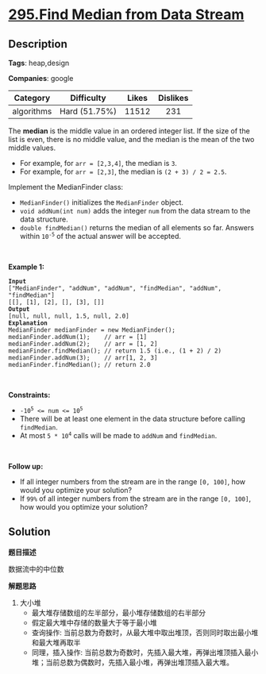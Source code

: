 # [295.Find Median from Data Stream](https://leetcode.com/problems/find-median-from-data-stream/description/)

## Description

**Tags**: heap,design

**Companies**: google

| Category | Difficulty | Likes | Dislikes |
| :------: | :--------: | :---: | :------: |
| algorithms | Hard (51.75%) | 11512 | 231 |


<p>The <strong>median</strong> is the middle value in an ordered integer list. If the size of the list is even, there is no middle value, and the median is the mean of the two middle values.</p>
<ul>
  <li>For example, for <code>arr = [2,3,4]</code>, the median is <code>3</code>.</li>
  <li>For example, for <code>arr = [2,3]</code>, the median is <code>(2 + 3) / 2 = 2.5</code>.</li>
</ul>
<p>Implement the MedianFinder class:</p>
<ul>
  <li><code>MedianFinder()</code> initializes the <code>MedianFinder</code> object.</li>
  <li><code>void addNum(int num)</code> adds the integer <code>num</code> from the data stream to the data structure.</li>
  <li><code>double findMedian()</code> returns the median of all elements so far. Answers within <code>10<sup>-5</sup></code> of the actual answer will be accepted.</li>
</ul>
<p>&nbsp;</p>
<p><strong class="example">Example 1:</strong></p>
<pre><code><strong>Input</strong>
[&quot;MedianFinder&quot;, &quot;addNum&quot;, &quot;addNum&quot;, &quot;findMedian&quot;, &quot;addNum&quot;, &quot;findMedian&quot;]
[[], [1], [2], [], [3], []]
<strong>Output</strong>
[null, null, null, 1.5, null, 2.0]
<strong>Explanation</strong>
MedianFinder medianFinder = new MedianFinder();
medianFinder.addNum(1);    // arr = [1]
medianFinder.addNum(2);    // arr = [1, 2]
medianFinder.findMedian(); // return 1.5 (i.e., (1 + 2) / 2)
medianFinder.addNum(3);    // arr[1, 2, 3]
medianFinder.findMedian(); // return 2.0</code></pre>
<p>&nbsp;</p>
<p><strong>Constraints:</strong></p>
<ul>
  <li><code>-10<sup>5</sup> &lt;= num &lt;= 10<sup>5</sup></code></li>
  <li>There will be at least one element in the data structure before calling <code>findMedian</code>.</li>
  <li>At most <code>5 * 10<sup>4</sup></code> calls will be made to <code>addNum</code> and <code>findMedian</code>.</li>
</ul>
<p>&nbsp;</p>
<p><strong>Follow up:</strong></p>
<ul>
  <li>If all integer numbers from the stream are in the range <code>[0, 100]</code>, how would you optimize your solution?</li>
  <li>If <code>99%</code> of all integer numbers from the stream are in the range <code>[0, 100]</code>, how would you optimize your solution?</li>
</ul>

## Solution

**题目描述**

数据流中的中位数

**解题思路**

1. 大小堆
   - 最大堆存储数组的左半部分，最小堆存储数组的右半部分
   - 假定最大堆中存储的数量大于等于最小堆
   - 查询操作: 当前总数为奇数时，从最大堆中取出堆顶，否则同时取出最小堆和最大堆再取半
   - 同理，插入操作: 当前总数为奇数时，先插入最大堆，再弹出堆顶插入最小堆；当前总数为偶数时，先插入最小堆，再弹出堆顶插入最大堆。

